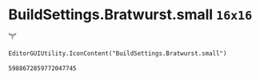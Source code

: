 # BuildSettings.Bratwurst.small `16x16`
<img src="/img/BuildSettings.Bratwurst.small.png" width=16 height=16>

``` CSharp
EditorGUIUtility.IconContent("BuildSettings.Bratwurst.small")
```
```
5988672859772047745
```
